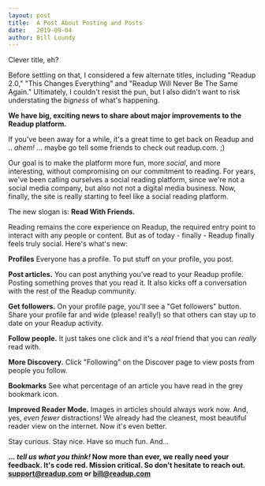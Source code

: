 ```yaml
---
layout: post
title:  A Post About Posting and Posts
date:   2019-09-04
author: Bill Loundy
---
```

Clever title, eh? 

Before settling on that, I considered a few alternate titles, including "Readup 2.0," "This Changes Everything" and "Readup Will Never Be The Same Again." Ultimately, I couldn't resist the pun, but I also didn't want to risk understating the _bigness_ of what's happening. 

**We have big, exciting news to share about major improvements to the Readup platform.** 

If you've been away for a while, it's a great time to get back on Readup and .. _ahem!_ ... maybe go tell some friends to check out readup.com. ;)

Our goal is to make the platform more fun, more _social_, and more interesting, without compromising on our commitment to reading. For years, we've been calling ourselves a social reading platform, since we're not a social media company, but also not not a digital media business. Now, finally, the site is really starting to feel like a social reading platform. 

The new slogan is: **Read With Friends.**

Reading remains the core experience on Readup, the required entry point to interact with any people or content. But as of today - finally - Readup finally feels truly social. Here's what's new: 

**Profiles** Everyone has a profile. To put stuff on your profile, you post. 

**Post articles.** You can post anything you’ve read to your Readup profile. Posting something proves that you read it. It also kicks off a conversation with the rest of the Readup community. 

**Get followers.** On your profile page, you'll see a "Get followers" button. Share your profile far and wide (please! really!) so that others can stay up to date on your Readup activity.

**Follow people.** It just takes one click and it's a _real_ friend that you can _really_ read with.

**More Discovery.** Click "Following" on the Discover page to view posts from people you follow. 

**Bookmarks** See what percentage of an article you have read in the grey bookmark icon. 

**Improved Reader Mode.** Images in articles should always work now. And, yes, _even fewer_ distractions! We already had the cleanest, most beautiful reader view on the internet. Now it's even better. 

Stay curious. Stay nice. Have so much fun. And... 

**... _tell us what you think!_ Now more than ever, we really need your feedback. It's code red. Mission critical. So don't hesitate to reach out. support@readup.com or bill@readup.com**